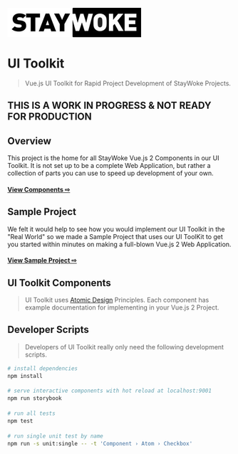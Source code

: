 ![logo](./src/assets/logo.jpg "logo")

# UI Toolkit

> Vue.js UI Toolkit for Rapid Project Development of StayWoke Projects.

## THIS IS A WORK IN PROGRESS & NOT READY FOR PRODUCTION


Overview
---

This project is the home for all StayWoke Vue.js 2 Components in our UI Toolkit. It is not set up to be a complete Web Application, but rather a collection of parts you can use to speed up development of your own.

#### [View Components ⇨](https://staywoke.github.io/ui-toolkit)



Sample Project
---

We felt it would help to see how you would implement our UI Toolkit in the "Real World" so we made a Sample Project that uses our UI ToolKit to get you started within minutes on making a full-blown Vue.js 2 Web Application.

#### [View Sample Project ⇨](https://github.com/staywoke/ui-toolkit-sample-project)


UI Toolkit Components
---

> UI Toolkit uses [Atomic Design](http://bradfrost.com/blog/post/atomic-web-design/) Principles. Each component has example documentation for implementing in your Vue.js 2 Project.


Developer Scripts
---

> Developers of UI Toolkit really only need the following development scripts.

``` bash
# install dependencies
npm install

# serve interactive components with hot reload at localhost:9001
npm run storybook

# run all tests
npm test

# run single unit test by name
npm run -s unit:single -- -t 'Component › Atom › Checkbox'
```
